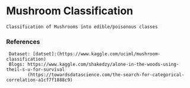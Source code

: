 # Mushroom Classification

    Classification of Mushrooms into edible/poisonous classes
    
 ### References
     Dataset: [datset]:(https://www.kaggle.com/uciml/mushroom-classification)
     Blogs: https://www.kaggle.com/shakedzy/alone-in-the-woods-using-theil-s-u-for-survival
            (https://towardsdatascience.com/the-search-for-categorical-correlation-a1cf7f1888c9)
            
            

            
